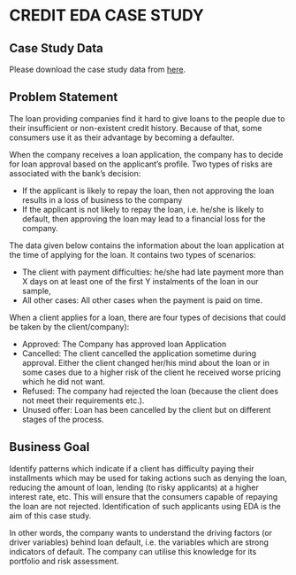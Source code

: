 # CREDIT EDA CASE STUDY

## Case Study Data

Please download the case study data from [here](https://drive.google.com/drive/folders/1R4yxn1su3FJe7OJS75Pj8f9rnYPlATIi?usp=sharing).

## Problem Statement

The loan providing companies find it hard to give loans to the people due to their insufficient or non-existent credit history. Because of that, some consumers use it as their advantage by becoming a defaulter.

When the company receives a loan application, the company has to decide for loan approval based on the applicant’s profile. Two types of risks are associated with the bank’s decision:

- If the applicant is likely to repay the loan, then not approving the loan results in a loss of business to the company
- If the applicant is not likely to repay the loan, i.e. he/she is likely to default, then approving the loan may lead to a financial loss for the company.

The data given below contains the information about the loan application at the time of applying for the loan. It contains two types of scenarios:

- The client with payment difficulties: he/she had late payment more than X days on at least one of the first Y instalments of the loan in our sample,
- All other cases: All other cases when the payment is paid on time.

When a client applies for a loan, there are four types of decisions that could be taken by the client/company):

- Approved: The Company has approved loan Application
- Cancelled: The client cancelled the application sometime during approval. Either the client changed her/his mind about the loan or in some cases due to a higher risk of the client he received worse pricing which he did not want.
- Refused: The company had rejected the loan (because the client does not meet their requirements etc.).
- Unused offer:  Loan has been cancelled by the client but on different stages of the process.

## Business Goal

Identify patterns which indicate if a client has difficulty paying their installments which may be used for taking actions such as denying the loan, reducing the amount of loan, lending (to risky applicants) at a higher interest rate, etc. This will ensure that the consumers capable of repaying the loan are not rejected. Identification of such applicants using EDA is the aim of this case study.

In other words, the company wants to understand the driving factors (or driver variables) behind loan default, i.e. the variables which are strong indicators of default.  The company can utilise this knowledge for its portfolio and risk assessment.
